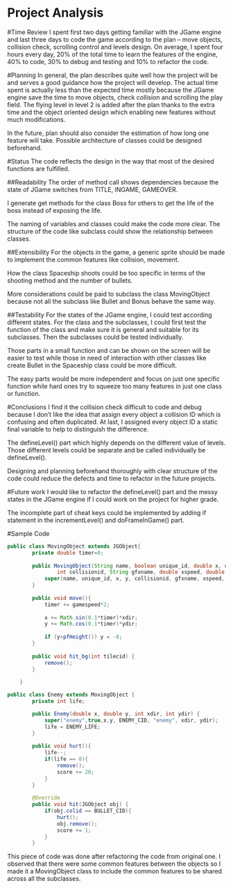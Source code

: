Project Analysis
======

#Time Review
I spent first two days getting familiar with the JGame engine and last three days to code the game according to the plan – move objects, collision check, scrolling control and levels design. On average, I spent four hours every day, 20% of the total time to learn the features of the engine, 40% to code, 30% to debug and testing and 10% to refactor the code.

#Planning
In general, the plan describes quite well how the project will be and serves a good guidance how the project will develop. 
The actual time spent is actually less than the expected time mostly because the JGame engine save the time to move objects, check collision and scrolling the play field. The flying level in level 2 is added after the plan thanks to the extra time and the object oriented design which enabling new features without much modifications.

In the future, plan should also consider the estimation of how long one feature will take. Possible architecture of classes could be designed beforehand.

#Status
The code reflects the design in the way that most of the desired functions are fulfilled.

##Readability
The order of method call shows dependencies because the state of JGame switches from TITLE, INGAME, GAMEOVER.

I generate get methods for the class Boss for others to get the life of the boss instead of exposing the life.

The naming of variables and classes could make the code more clear. The structure of the code like subclass could show the relationship between classes.

##Extensibility
For the objects in the game, a generic sprite should be made to implement the common features like collision, movement.

How the class Spaceship shoots could be too specific in terms of the shooting method and the number of bullets.

More considerations could be paid to subclass the class MovingObject because not all the subclass like Bullet and Bonus behave the same way.

##Testability
For the states of the JGame engine, I could test according different states. For the class and the subclasses, I could first test the function of the class and make sure it is general and suitable for its subclasses. Then the subclasses could be tested individually.

Those parts in a small function and can be shown on the screen will be easier to test while those in need of interaction with other classes like create Bullet in the Spaceship class could be more difficult.

The easy parts would be more independent and focus on just one specific function while hard ones try  to squeeze too many features in just one class or function. 

#Conclusions
I find it the collision check difficult to code and debug because I don’t like the idea that assign every object a collision ID which is confusing and often duplicated. At last, I assigned every object ID a static final variable to help to distinguish the difference.

The defineLevel() part which highly depends on the different value of levels. Those different levels could be separate and be called individually be defineLevel().

Designing and planning beforehand thoroughly with clear structure of the code could reduce the defects and time to refactor in the future projects.

#Future work
I would like to refactor the defineLevel() part and the messy states in the JGame engine if I could work on the project for higher grade.

The incomplete part of cheat keys could be implemented by adding if statement in the incrementLevel() and doFrameInGame() part.

#Sample Code
```java
public class MovingObject extends JGObject{
		private double timer=0;
		
		public MovingObject(String name, boolean unique_id, double x, double y,
				int collisionid, String gfxname, double xspeed, double yspeed) {
			super(name, unique_id, x, y, collisionid, gfxname, xspeed, yspeed);
		}
		
		public void move(){
			timer += gamespeed*2;
			
			x += Math.sin(0.1*timer)*xdir;
			y += Math.cos(0.1*timer)*ydir;
			
			if (y>pfHeight()) y = -8;
		}
		
		public void hit_bg(int tilecid) { 
			remove(); 
		}
		
	}

public class Enemy extends MovingObject {
		private int life;

		public Enemy(double x, double y, int xdir, int ydir) {
			super("enemy",true,x,y, ENEMY_CID, "enemy", xdir, ydir);
			life = ENEMY_LIFE;
		}
		
		public void hurt(){
			life--;
			if(life == 0){
				remove();
				score += 20;
			}
		}
		
		@Override
		public void hit(JGObject obj) {
			if(obj.colid == BULLET_CID){
				hurt();
				obj.remove();
				score += 1;
			}
		}
```
This piece of code was done after refactoring the code from original one. I observed that there were some common features between the objects so I made it a MovingObject class to include the common features to be shared across all the subclasses.
